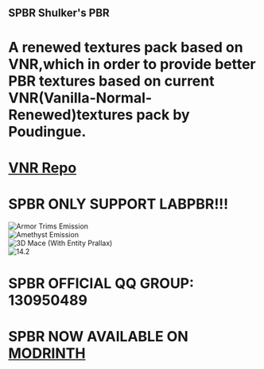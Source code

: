 ## SPBR Shulker's PBR
# A renewed textures pack based on VNR,which in order to provide better PBR textures based on current VNR(Vanilla-Normal-Renewed)textures pack by Poudingue.  
# [VNR Repo](https://github.com/Poudingue/Vanilla-Normals-Renewed)  

# SPBR ONLY SUPPORT LABPBR!!!
![Armor Trims Emission](https://cdn.modrinth.com/data/cached_images/6fb6a234dd2836554b5a516975c549c7d442f477.jpeg)  
![Amethyst Emission](https://cdn.modrinth.com/data/cached_images/e447dad68bf123a09519a8eac4dac28d50416250.jpeg)  
![3D Mace (With Entity Prallax)](https://cdn.modrinth.com/data/cached_images/0db8708d96930aac48b65b294d7c841167eebec9.jpeg)  
![14.2](https://cdn.modrinth.com/data/cached_images/1747cae9c6d21baa9c3bc9add891f0e51d3be32c.jpeg)  
# SPBR OFFICIAL QQ GROUP: 130950489

# SPBR NOW AVAILABLE ON [MODRINTH](https://modrinth.com/resourcepack/spbr)
